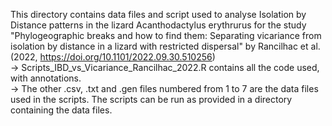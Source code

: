 This directory contains data files and script used to analyse Isolation by Distance patterns in the lizard Acanthodactylus erythrurus for the study "Phylogeographic breaks and how to find them: Separating vicariance from isolation by distance in a lizard with restricted dispersal" by Rancilhac et al. (2022, https://doi.org/10.1101/2022.09.30.510256) <br />
-> Scripts_IBD_vs_Vicariance_Rancilhac_2022.R contains all the code used, with annotations. <br />
-> The other .csv, .txt and .gen files numbered from 1 to 7 are the data files used in the scripts. The scripts can be run as provided in a directory containing the data files. <br />

